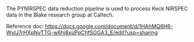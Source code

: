 The PYNIRSPEC data reduction pipeline is used to process Keck NIRSPEC data in the Blake research group at Caltech.

Reference doc: https://docs.google.com/document/d/1HAhMQ6H6-WvlJ7rHXpNvTTG-w6hj8xuPpChfSGGA3_E/edit?usp=sharing 
